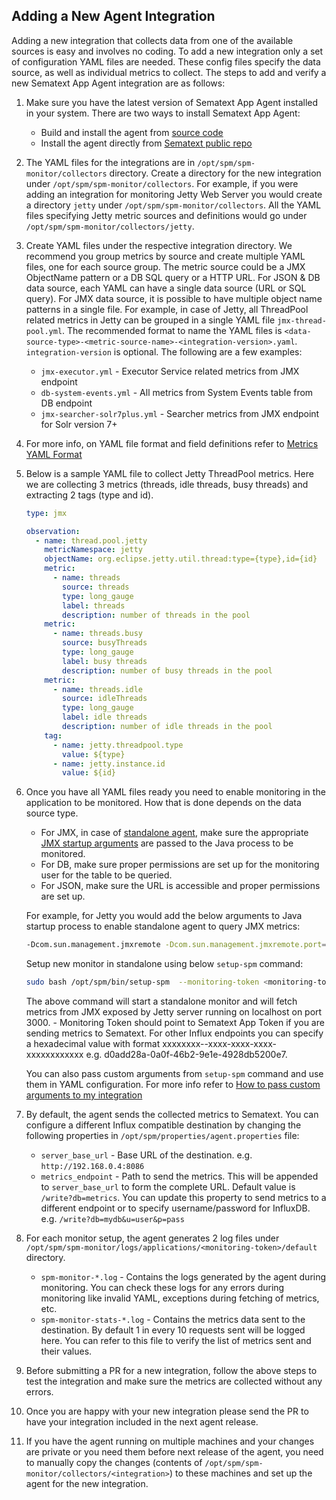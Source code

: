 ## Adding a New Agent Integration
Adding a new integration that collects data from one of the available sources is easy and involves no coding.
To add a new integration only a set of configuration YAML files are needed. These config files specify the data source,
as well as individual metrics to collect. The steps to add and verify a new Sematext App Agent integration are as follows:

1. Make sure you have the latest version of Sematext App Agent installed in your system. There are two ways to install
Sematext App Agent:
    * Build and install the agent from [source code](../README.md#build)
    * Install the agent directly from [Sematext public repo](https://sematext.com/docs/agents/sematext-agent/installation/)
2. The YAML files for the integrations are in `/opt/spm/spm-monitor/collectors` directory. Create a directory
for the new integration under `/opt/spm/spm-monitor/collectors`. For example, if you were adding an integration for monitoring Jetty Web Server you would create a directory `jetty` under  `/opt/spm/spm-monitor/collectors`. All the YAML
files specifying Jetty metric sources and definitions would go under `/opt/spm/spm-monitor/collectors/jetty`.
3. Create YAML files under the respective integration directory. We recommend you group metrics by source and
create multiple YAML files, one for each source group. The metric source could be a JMX ObjectName pattern or
a DB SQL query or a HTTP URL. For JSON & DB data source, each YAML can have a single data source (URL or SQL query). For JMX data source, it is possible to have multiple object name patterns in a single file.
For example, in case of Jetty, all ThreadPool related metrics in Jetty can be grouped in a single YAML file `jmx-thread-pool.yml`.
The recommended format to name the YAML files is
 `<data-source-type>-<metric-source-name>-<integration-version>.yaml`. `integration-version` is optional. The following are a few examples:
    * `jmx-executor.yml` - Executor Service related metrics from JMX endpoint
    * `db-system-events.yml` - All metrics from System Events table from DB endpoint
    * `jmx-searcher-solr7plus.yml` - Searcher metrics from JMX endpoint for Solr version 7+
4. For more info, on YAML file format and field definitions refer to [Metrics YAML Format](metrics-yaml-format.md)
5. Below is a sample YAML file to collect Jetty ThreadPool metrics. Here we are collecting 3 metrics
(threads, idle threads, busy threads) and extracting 2 tags (type and id).
    ```yaml
    type: jmx

    observation:
      - name: thread.pool.jetty
        metricNamespace: jetty
        objectName: org.eclipse.jetty.util.thread:type={type},id={id}
        metric:
          - name: threads
            source: threads
            type: long_gauge
            label: threads
            description: number of threads in the pool
        metric:
          - name: threads.busy
            source: busyThreads
            type: long_gauge
            label: busy threads
            description: number of busy threads in the pool
        metric:
          - name: threads.idle
            source: idleThreads
            type: long_gauge
            label: idle threads
            description: number of idle threads in the pool
        tag:
          - name: jetty.threadpool.type
            value: ${type}
          - name: jetty.instance.id
            value: ${id}
    ```
6. Once you have all YAML files ready you need to enable monitoring in the application to be monitored.
How that is done depends on the data source type.
    * For JMX, in case of [standalone agent](https://sematext.com/docs/agents/sematext-agent/app-agent/spm-monitor-standalone/),
      make sure the appropriate [JMX startup arguments](https://sematext.com/docs/agents/sematext-agent/app-agent/spm-monitor-standalone/#jmx-setups-how-to-configure-the-monitored-appserver)
      are passed to the Java process to be monitored.
    * For DB, make sure proper permissions are set up for the monitoring user for the table to be queried.
    * For JSON, make sure the URL is accessible and proper permissions are set up.

    For example, for Jetty you would add the below arguments to Java startup process to enable standalone agent to query JMX metrics:

    ```bash
    -Dcom.sun.management.jmxremote -Dcom.sun.management.jmxremote.port=3000 -Dcom.sun.management.jmxremote.ssl=false -Dcom.sun.management.jmxremote.authenticate=false
    ```
    Setup new monitor in standalone using below `setup-spm` command:
    ```bash
    sudo bash /opt/spm/bin/setup-spm  --monitoring-token <monitoring-token>  --app-type jetty  --agent-type standalone
    ```
    The above command will start a standalone monitor and will fetch metrics from JMX exposed by Jetty server running on localhost on port 3000.
    <monitoring-token> - Monitoring Token should point to Sematext App Token if you are sending metrics to Sematext.
    For other Influx endpoints you can specify a hexadecimal value with format xxxxxxxx--xxxx-xxxx-xxxx-xxxxxxxxxxxx
    e.g. d0add28a-0a0f-46b2-9e1e-4928db5200e7.

    You can also pass custom arguments from `setup-spm` command and use them in YAML configuration. For more info refer to
    [How to pass custom arguments to my integration](metrics-yaml-format.md#specifying-variables-in-yaml)
7. By default, the agent sends the collected metrics to Sematext. You can configure a different Influx compatible destination by changing the following properties in `/opt/spm/properties/agent.properties` file:
   * `server_base_url` - Base URL of the destination. e.g. `http://192.168.0.4:8086`
   * `metrics_endpoint` - Path to send the metrics. This will be appended to `server_base_url` to form the complete URL.
       Default value is `/write?db=metrics`. You can update this property to send metrics to a different endpoint
       or to specify username/password for InfluxDB. e.g. `/write?db=mydb&u=user&p=pass`
8. For each monitor setup, the agent generates 2 log files under `/opt/spm/spm-monitor/logs/applications/<monitoring-token>/default`
    directory.
    * `spm-monitor-*.log` - Contains the logs generated by the agent during monitoring. You can check these logs for any
    errors during monitoring like invalid YAML, exceptions during fetching of metrics, etc.
    * `spm-monitor-stats-*.log` - Contains the metrics data sent to the destination. By default 1 in every 10 requests sent will be logged here.
    You can refer to this file to verify the list of metrics sent and their values.
9. Before submitting a PR for a new integration, follow the above steps to test the integration and
   make sure the metrics are collected without any errors.
10. Once you are happy with your new integration please send the PR to have your integration included in the next agent release.
11. If you have the agent running on multiple machines and your changes are private or you need them before next release of the agent,
    you need to manually copy the changes (contents of `/opt/spm/spm-monitor/collectors/<integration>`) to these machines and set up the agent
    for the new integration.
